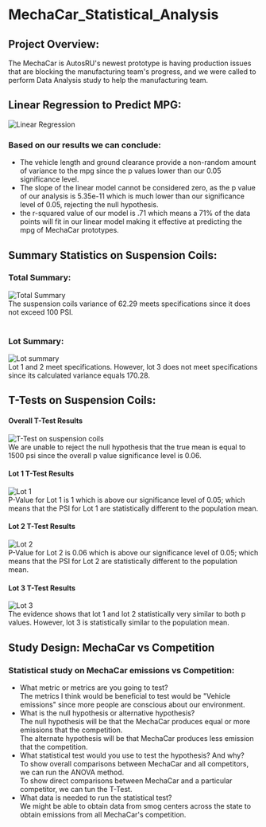 # MechaCar_Statistical_Analysis
## Project Overview:
The MechaCar is AutosRU's newest prototype is having production issues that are blocking the manufacturing team's progress, and we were called to perform Data Analysis study to help the manufacturing team.

## Linear Regression to Predict MPG:
![Linear Regression](https://user-images.githubusercontent.com/86321353/136704229-c38ff76f-d24f-44eb-9330-2f1f76d2536b.jpg)

### Based on our results we can conclude:
* The vehicle length and ground clearance provide a non-random amount of variance to the mpg since the p values lower than our 0.05 significance level.
* The slope of the linear model cannot be considered zero, as the p value of our analysis is 5.35e-11 which is much lower than our significance level of 0.05, rejecting the null   hypothesis.
* the r-squared value of our model is .71 which means a 71% of the data points will fit in our linear model making it effective at predicting the mpg of MechaCar prototypes.

## Summary Statistics on Suspension Coils:

### Total Summary:
![Total Summary](https://user-images.githubusercontent.com/86321353/136703431-ddd8efe4-1076-4b03-affb-35167a75ac1c.jpg) <br>
The suspension coils variance of 62.29 meets specifications since it does not exceed 100 PSI.
<br>
<br>
### Lot Summary:
![Lot summary](https://user-images.githubusercontent.com/86321353/136703428-81c3bd4d-041d-4f30-ad39-d544d4495953.jpg) <br>
Lot 1 and 2 meet specifications. However, lot 3 does not meet specifications since its calculated variance equals 170.28.

## T-Tests on Suspension Coils:
#### Overall T-Test Results
![T-Test on suspension coils](https://user-images.githubusercontent.com/86321353/136703435-ae9f94b6-b33b-429c-a5b6-96c7f311439d.jpg)<br>
We are unable to reject the null hypothesis that the true mean is equal to 1500 psi since the overall p value significance level is 0.06.<br>
#### Lot 1 T-Test Results
![Lot 1](https://user-images.githubusercontent.com/86321353/136703438-62b1d0c4-ea6b-4e9b-b6f8-724664034f58.jpg)<br>
P-Value for Lot 1 is 1 which is above our significance level of 0.05; which means that the PSI for Lot 1 are statistically different to the population mean.<br>
#### Lot 2 T-Test Results
![Lot 2](https://user-images.githubusercontent.com/86321353/136703442-dec00171-aef5-42f7-b7c1-550bcd37b0a5.jpg)<br>
P-Value for Lot 2 is 0.06 which is above our significance level of 0.05; which means that the PSI for Lot 2 are statistically different to the population mean.<br>
#### Lot 3 T-Test Results
![Lot 3](https://user-images.githubusercontent.com/86321353/136703455-794e81a1-b836-420e-8ebe-c507134eb8cb.jpg)<br>
The evidence shows that lot 1 and lot 2 statistically very similar to both p values. However, lot 3 is statistically similar to the population mean.<br>
## Study Design: MechaCar vs Competition
### Statistical study on MechaCar emissions vs Competition:
* What metric or metrics are you going to test?<br>
  The metrics I think would be beneficial to test would be "Vehicle emissions" since more people are conscious about our environment.<br>
* What is the null hypothesis or alternative hypothesis?<br>
  The null hypothesis will be that the MechaCar produces equal or more emissions that the competition.<br>
  The alternate hypothesis will be that MechaCar produces less emission that the competition.<br>
*	What statistical test would you use to test the hypothesis? And why?<br>
  To show overall comparisons between MechaCar and all competitors, we can run the ANOVA method.<br>
  To show direct comparisons between MechaCar and a particular competitor, we can tun the T-Test.<br>
* What data is needed to run the statistical test?<br>
  We might be able to obtain data from smog centers across the state to obtain emissions from all MechaCar's competition.<br>
